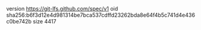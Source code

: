 version https://git-lfs.github.com/spec/v1
oid sha256:b6f3d12e4d981314be7bca537cdffd23262bda8e64f4b5c741d4e436c0be742b
size 4417

